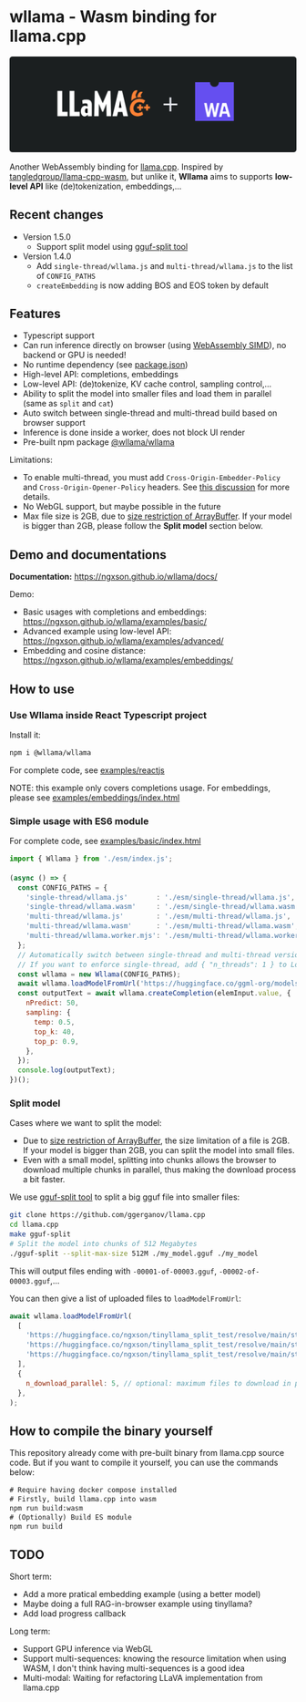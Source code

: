 # wllama - Wasm binding for llama.cpp

![](./README_banner.png)

Another WebAssembly binding for [llama.cpp](https://github.com/ggerganov/llama.cpp). Inspired by [tangledgroup/llama-cpp-wasm](https://github.com/tangledgroup/llama-cpp-wasm), but unlike it, **Wllama** aims to supports **low-level API** like (de)tokenization, embeddings,...

## Recent changes

- Version 1.5.0
  - Support split model using [gguf-split tool](https://github.com/ggerganov/llama.cpp/tree/master/examples/gguf-split)
- Version 1.4.0
  - Add `single-thread/wllama.js` and `multi-thread/wllama.js` to the list of `CONFIG_PATHS`
  - `createEmbedding` is now adding BOS and EOS token by default

## Features

- Typescript support
- Can run inference directly on browser (using [WebAssembly SIMD](https://emscripten.org/docs/porting/simd.html)), no backend or GPU is needed!
- No runtime dependency (see [package.json](./package.json))
- High-level API: completions, embeddings
- Low-level API: (de)tokenize, KV cache control, sampling control,...
- Ability to split the model into smaller files and load them in parallel (same as `split` and `cat`)
- Auto switch between single-thread and multi-thread build based on browser support
- Inference is done inside a worker, does not block UI render
- Pre-built npm package [@wllama/wllama](https://www.npmjs.com/package/@wllama/wllama)

Limitations:
- To enable multi-thread, you must add `Cross-Origin-Embedder-Policy` and `Cross-Origin-Opener-Policy` headers. See [this discussion](https://github.com/ffmpegwasm/ffmpeg.wasm/issues/106#issuecomment-913450724) for more details.
- No WebGL support, but maybe possible in the future
- Max file size is 2GB, due to [size restriction of ArrayBuffer](https://stackoverflow.com/questions/17823225/do-arraybuffers-have-a-maximum-length). If your model is bigger than 2GB, please follow the **Split model** section below.

## Demo and documentations

**Documentation:** https://ngxson.github.io/wllama/docs/

Demo:
- Basic usages with completions and embeddings: https://ngxson.github.io/wllama/examples/basic/
- Advanced example using low-level API: https://ngxson.github.io/wllama/examples/advanced/
- Embedding and cosine distance: https://ngxson.github.io/wllama/examples/embeddings/

## How to use

### Use Wllama inside React Typescript project

Install it:

```bash
npm i @wllama/wllama
```

For complete code, see [examples/reactjs](./examples/reactjs)

NOTE: this example only covers completions usage. For embeddings, please see [examples/embeddings/index.html](./examples/embeddings/index.html)

### Simple usage with ES6 module

For complete code, see [examples/basic/index.html](./examples/basic/index.html)

```javascript
import { Wllama } from './esm/index.js';

(async () => {
  const CONFIG_PATHS = {
    'single-thread/wllama.js'       : './esm/single-thread/wllama.js',
    'single-thread/wllama.wasm'     : './esm/single-thread/wllama.wasm',
    'multi-thread/wllama.js'        : './esm/multi-thread/wllama.js',
    'multi-thread/wllama.wasm'      : './esm/multi-thread/wllama.wasm',
    'multi-thread/wllama.worker.mjs': './esm/multi-thread/wllama.worker.mjs',
  };
  // Automatically switch between single-thread and multi-thread version based on browser support
  // If you want to enforce single-thread, add { "n_threads": 1 } to LoadModelConfig
  const wllama = new Wllama(CONFIG_PATHS);
  await wllama.loadModelFromUrl('https://huggingface.co/ggml-org/models/resolve/main/tinyllamas/stories260K.gguf', {});
  const outputText = await wllama.createCompletion(elemInput.value, {
    nPredict: 50,
    sampling: {
      temp: 0.5,
      top_k: 40,
      top_p: 0.9,
    },
  });
  console.log(outputText);
})();
```

### Split model

Cases where we want to split the model:
- Due to [size restriction of ArrayBuffer](https://stackoverflow.com/questions/17823225/do-arraybuffers-have-a-maximum-length), the size limitation of a file is 2GB. If your model is bigger than 2GB, you can split the model into small files.
- Even with a small model, splitting into chunks allows the browser to download multiple chunks in parallel, thus making the download process a bit faster.

We use [gguf-split tool](https://github.com/ggerganov/llama.cpp/tree/master/examples/gguf-split) to split a big gguf file into smaller files:

```bash
git clone https://github.com/ggerganov/llama.cpp
cd llama.cpp
make gguf-split
# Split the model into chunks of 512 Megabytes
./gguf-split --split-max-size 512M ./my_model.gguf ./my_model
```

This will output files ending with `-00001-of-00003.gguf`, `-00002-of-00003.gguf`,...

You can then give a list of uploaded files to `loadModelFromUrl`:

```js
await wllama.loadModelFromUrl(
  [
    'https://huggingface.co/ngxson/tinyllama_split_test/resolve/main/stories15M-q8_0-00001-of-00003.gguf',
    'https://huggingface.co/ngxson/tinyllama_split_test/resolve/main/stories15M-q8_0-00002-of-00003.gguf',
    'https://huggingface.co/ngxson/tinyllama_split_test/resolve/main/stories15M-q8_0-00003-of-00003.gguf',
  ],
  {
    n_download_parallel: 5, // optional: maximum files to download in parallel (default: 3)
  },
);
```

## How to compile the binary yourself

This repository already come with pre-built binary from llama.cpp source code. But if you want to compile it yourself, you can use the commands below:

```shell
# Require having docker compose installed
# Firstly, build llama.cpp into wasm
npm run build:wasm
# (Optionally) Build ES module
npm run build
```

## TODO

Short term:
- Add a more pratical embedding example (using a better model)
- Maybe doing a full RAG-in-browser example using tinyllama?
- Add load progress callback

Long term:
- Support GPU inference via WebGL
- Support multi-sequences: knowing the resource limitation when using WASM, I don't think having multi-sequences is a good idea
- Multi-modal: Waiting for refactoring LLaVA implementation from llama.cpp
